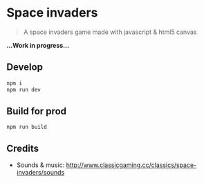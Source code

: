# Space invaders

> A space invaders game made with javascript & html5 canvas

**...Work in progress...**

## Develop

```bash
npm i
npm run dev
```

## Build for prod

`npm run build`

## Credits

* Sounds & music: http://www.classicgaming.cc/classics/space-invaders/sounds
